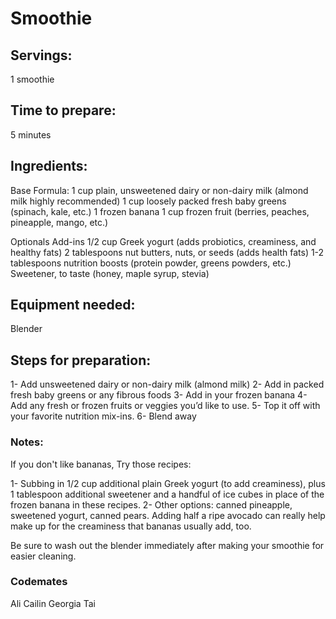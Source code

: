 # Smoothie

## Servings: 
1 smoothie

## Time to prepare: 
5 minutes

## Ingredients:
Base Formula:
1 cup plain, unsweetened dairy or non-dairy milk (almond milk highly recommended)
1 cup loosely packed fresh baby greens (spinach, kale, etc.)
1 frozen banana
1 cup frozen fruit (berries, peaches, pineapple, mango, etc.)

Optionals Add-ins
1/2 cup Greek yogurt (adds probiotics, creaminess, and healthy fats)
2 tablespoons nut butters, nuts, or seeds (adds health fats)
1-2 tablespoons nutrition boosts (protein powder, greens powders, etc.)
Sweetener, to taste (honey, maple syrup, stevia)

## Equipment needed:
Blender

## Steps for preparation:
1- Add unsweetened dairy or non-dairy milk (almond milk)
2- Add in packed fresh baby greens or any fibrous foods
3- Add in your frozen banana
4- Add any fresh or frozen fruits or veggies you’d like to use.
5- Top it off with your favorite nutrition mix-ins.
6- Blend away

### Notes:
If you don't like bananas, Try those recipes:

1- Subbing in 1/2 cup additional plain Greek yogurt (to add creaminess), plus 1 tablespoon additional sweetener and a handful of ice cubes in place of the frozen banana in these recipes.
2- Other options: canned pineapple, sweetened yogurt, canned pears. Adding half a ripe avocado can really help make up for the creaminess that bananas usually add, too. 

Be sure to wash out the blender immediately after making your smoothie for easier cleaning.

### Codemates #
Ali
Cailin
Georgia
Tai

